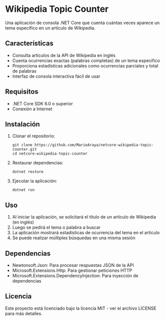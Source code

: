 # Wikipedia Topic Counter

Una aplicación de consola .NET Core que cuenta cuántas veces aparece un tema específico en un artículo de Wikipedia.

## Características

- Consulta artículos de la API de Wikipedia en inglés
- Cuenta ocurrencias exactas (palabras completas) de un tema específico
- Proporciona estadísticas adicionales como ocurrencias parciales y total de palabras
- Interfaz de consola interactiva fácil de usar

## Requisitos

- .NET Core SDK 6.0 o superior
- Conexión a Internet

## Instalación

1. Clonar el repositorio:
   ```
   git clone https://github.com/MarioAraya/netcore-wikipedia-topic-counter.git
   cd netcore-wikipedia-topic-counter
   ```

2. Restaurar dependencias:
   ```
   dotnet restore
   ```

3. Ejecutar la aplicación:
   ```
   dotnet run
   ```

## Uso

1. Al iniciar la aplicación, se solicitará el título de un artículo de Wikipedia (en inglés)
2. Luego se pedirá el tema o palabra a buscar
3. La aplicación mostrará estadísticas de ocurrencia del tema en el artículo
4. Se puede realizar múltiples búsquedas en una misma sesión

## Dependencias

- Newtonsoft.Json: Para procesar respuestas JSON de la API
- Microsoft.Extensions.Http: Para gestionar peticiones HTTP
- Microsoft.Extensions.DependencyInjection: Para inyección de dependencias

## Licencia

Este proyecto está licenciado bajo la licencia MIT - ver el archivo LICENSE para más detalles.